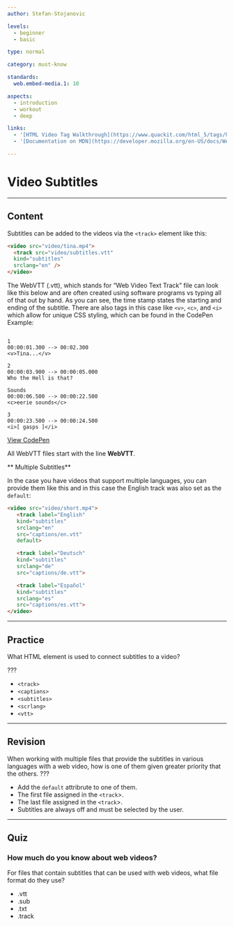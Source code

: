 ```yaml
---
author: Stefan-Stojanovic

levels:
  - beginner
  - basic

type: normal

category: must-know

standards:
  web.embed-media.1: 10

aspects:
  - introduction
  - workout
  - deep

links:
  - '[HTML Video Tag Walkthrough](https://www.quackit.com/html_5/tags/html_video_tag.cfm){article}'
  - '[Documentation on MDN](https://developer.mozilla.org/en-US/docs/Web/HTML/Element/video){documentation}'

---
```

# Video Subtitles
---
## Content

Subtitles can be added to the videos via the `<track>` element like this:

```html
<video src="video/tina.mp4">
  <track src="video/subtitles.vtt"
  kind="subtitles"
  srclang="en" />
</video>

```

The WebVTT (.vtt), which stands for “Web Video Text Track” file can look like this below and are often created using software programs vs typing all of that out by hand. As you can see, the time stamp states the starting and ending of the subtitle. There are also tags in this case like `<v>`, `<c>`, and `<i>` which allow for unique CSS styling, which can be found in the CodePen Example:

```WEBVTT

1
00:00:01.300 --> 00:02.300
<v>Tina...</v>

2
00:00:03.900 --> 00:00:05.000
Who the Hell is that?

Sounds
00:00:06.500 --> 00:00:22.500
<c>eerie sounds</c>

3
00:00:23.500 --> 00:00:24.500
<i>[ gasps ]</i>

```

[View CodePen](https://codepen.io/enkidevs/pen/YjPYKm)

All WebVTT files start with the line **WebVTT**.

** Multiple Subtitles**

In the case you have videos that support multiple languages, you can provide them like this and in this case the English track was also set as the `default`:

```html
<video src="video/short.mp4">
   <track label="English"
   kind="subtitles"
   srclang="en"
   src="captions/en.vtt"
   default>

   <track label="Deutsch"
   kind="subtitles"
   srclang="de"
   src="captions/de.vtt">

   <track label="Español"
   kind="subtitles"
   srclang="es"
   src="captions/es.vtt">
</video>
```

---
## Practice

What HTML element is used to connect subtitles to a video?

???

* `<track>`
* `<captions>`
* `<subtitles>`
* `<scrlang>`
* `<vtt>`


---
## Revision

When working with multiple files that provide the subtitles in various languages with a web video, how is one of them given greater priority that the others.
???

* Add the `default` attribrute to one of them.
* The first file assigned in the `<track`>.
* The last file assigned in the `<track`>.
* Subtitles are always off and must be selected by the user.


---
## Quiz

### How much do you know about web videos?

For files that contain subtitles that can be used with web videos, what file format do they use?

* .vtt
* .sub
* .txt
* .track
